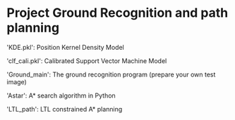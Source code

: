 # Project Ground Recognition and path planning

'KDE.pkl': Position Kernel Density Model

'clf_cali.pkl': Calibrated Support Vector Machine Model

'Ground_main': The ground recognition program (prepare your own test image)

'Astar': A* search algorithm in Python

'LTL_path': LTL constrained A* planning


